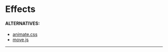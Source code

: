 # Effects

#### ALTERNATIVES:

* [animate.css](http://daneden.github.io/animate.css/)
* [move.js](https://github.com/visionmedia/move.js)

---



